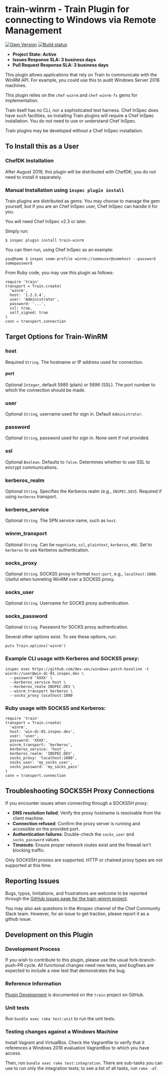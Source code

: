 # train-winrm - Train Plugin for connecting to Windows via Remote Management

[![Gem Version](https://badge.fury.io/rb/train-winrm.svg)](https://badge.fury.io/rb/train-winrm)
[![Build status](https://badge.buildkite.com/f293066ffe281ec41dc14fe941a2bafbdfa8110c0cd4024c88.svg?branch=master)](https://buildkite.com/chef-oss/inspec-train-winrm-master-verify)

* **Project State: Active**
* **Issues Response SLA: 3 business days**
* **Pull Request Response SLA: 3 business days**

This plugin allows applications that rely on Train to communicate with the WinRM API.  For example, you could use this to audit Windows Server 2016 machines.

This plugin relies on the `chef-winrm` and `chef-winrm-fs` gems for implementation.

Train itself has no CLI, nor a sophisticated test harness.  Chef InSpec does have such facilities, so installing Train plugins will require a Chef InSpec installation.  You do not need to use or understand Chef InSpec.

Train plugins may be developed without a Chef InSpec installation.

## To Install this as a User

### ChefDK Installation

After August 2019, this plugin will be distributed with ChefDK; you do not need to install it separately.

### Manual Installation using `inspec plugin install`

Train plugins are distributed as gems.  You may choose to manage the gem yourself, but if you are an Chef InSpec user, Chef InSpec can handle it for you.

You will need Chef InSpec v2.3 or later.

Simply run:

```
$ inspec plugin install train-winrm
```

You can then run, using Chef InSpec as an example:

```
you@home $ inspec some-profile winrm://someuser@somehost --password somepassword
```

From Ruby code, you may use this plugin as follows:
```
require 'train'
transport = Train.create(
  'winrm',
  host: '1.2.3.4',
  user: 'Administrator',
  password: '...',
  ssl: true,
  self_signed: true
)
conn = transport.connection
```

## Target Options for Train-WinRM

### host

Required `String`. The hostname or IP address used for connection.

#### port

Optional `Integer`, default 5985 (plain) or 5896 (SSL). The port number to which the connection should be made.

### user

Optional `String`, username used for sign in.  Default `Administrator`.

### password

Optional `String`, password used for sign in. None sent if not provided.

### ssl

Optional `Boolean`. Defaults to `false`. Determines whether to use SSL to encrypt communications.

### kerberos_realm

Optional `String`. Specifies the Kerberos realm (e.g., `INSPEC.DEV`). Required if using `kerberos` transport.

### kerberos_service

Optional `String`. The SPN service name, such as `host`.

### winrm_transport

Optional `String`. Can be `negotiate`, `ssl`, `plaintext`, `kerberos`, etc. Set to `kerberos` to use Kerberos authentication.

### socks_proxy

Optional `String`. SOCKS5 proxy in format `host:port`, e.g., `localhost:1080`. Useful when tunneling WinRM over a SOCKS5 proxy.

### socks_user

Optional `String`. Username for SOCKS proxy authentication.

### socks_password

Optional `String`. Password for SOCKS proxy authentication.

Several other options exist. To see these options, run:

```
puts Train.options('winrm')
```

### Example CLI usage with Kerberos and SOCKS5 proxy:

```
inspec exec https://github.com/dev-sec/windows-patch-baseline -t winrm://user@win-dc-01.inspec.dev \
  --password 'XXXX' \
  --kerberos_service host \
  --kerberos_realm INSPEC.DEV \
  --winrm_transport kerberos \
  --socks_proxy localhost:1080
```

### Ruby usage with SOCKS5 and Kerberos:

```
require 'train'
transport = Train.create(
  'winrm',
  host: 'win-dc-01.inspec.dev',
  user: 'user',
  password: 'XXXX',
  winrm_transport: 'kerberos',
  kerberos_service: 'host',
  kerberos_realm: 'INSPEC.DEV',
  socks_proxy: 'localhost:1080',
  socks_user: 'my_socks_user',
  socks_password: 'my_socks_pass'
)
conn = transport.connection
```

## Troubleshooting SOCKS5H Proxy Connections

If you encounter issues when connecting through a SOCKS5H proxy:

- **DNS resolution failed**: Verify the proxy hostname is resolvable from the client machine.
- **Connection refused**: Confirm the proxy server is running and accessible on the provided port.
- **Authentication failures**: Double-check the `socks_user` and `socks_password` values.
- **Timeouts**: Ensure proper network routes exist and the firewall isn't blocking traffic.

Only SOCKS5H proxies are supported. HTTP or chained proxy types are not supported at this time.

## Reporting Issues

Bugs, typos, limitations, and frustrations are welcome to be reported through the [GitHub issues page for the train-winrm project](https://github.com/inspec/train-winrm/issues).

You may also ask questions in the #inspec channel of the Chef Community Slack team.  However, for an issue to get traction, please report it as a github issue.

## Development on this Plugin

### Development Process

If you wish to contribute to this plugin, please use the usual fork-branch-push-PR cycle.  All functional changes need new tests, and bugfixes are expected to include a new test that demonstrates the bug.

### Reference Information

[Plugin Development](https://github.com/inspec/train/blob/master/docs/dev/plugins.md) is documented on the `train` project on GitHub.

### Unit tests

Run `bundle exec rake test:unit` to run the unit tests.

### Testing changes against a Windows Machine

Install Vagrant and VirtualBox. Check the Vagrantfile to verify that it references a Windows 2016 evaluation VagrantBox to which you have access.

Then, run `bundle exec rake test:integration`. There are sub-tasks you can use to run only the integration tests; to see a list of all tasks, run `rake -aT`.
